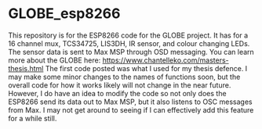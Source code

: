 # GLOBE_esp8266
This repository is for the ESP8266 code for the GLOBE project. It has for a 16 channel mux, TCS34725, LIS3DH, IR sensor, and colour changing LEDs. The sensor data is sent to Max MSP through OSD messaging.
You can learn more about the GLOBE here: https://www.chantelleko.com/masters-thesis.html 
The first code posted was what I used for my thesis defence. I may make some minor changes to the names of functions soon, but the overall code for how it works likely will not change in the near future. 
However, I do have an idea to modify the code so not only does the ESP8266 send its data out to Max MSP, but it also listens to OSC messages from Max. I may not get around to seeing if I can effectively add this feature for a while still. 
